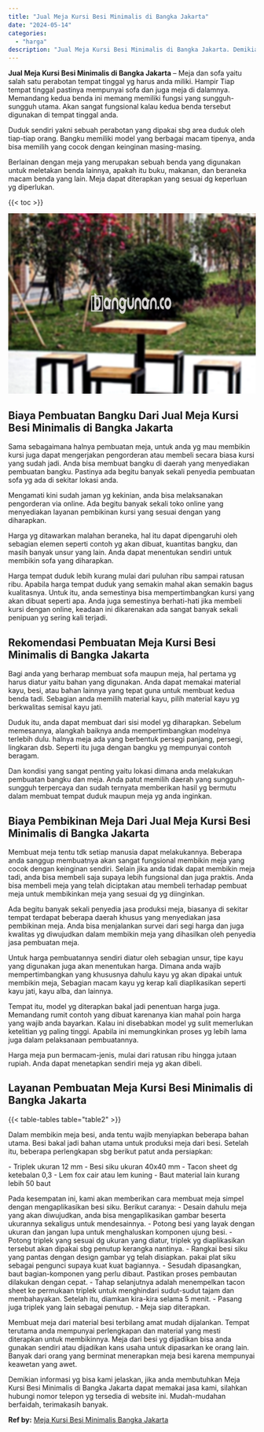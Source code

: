 ```yaml
---
title: "Jual Meja Kursi Besi Minimalis di Bangka Jakarta"
date: "2024-05-14"
categories: 
  - "harga"
description: "Jual Meja Kursi Besi Minimalis di Bangka Jakarta. Demikian informasi yg bisa kami jelaskan, jika anda membutuhkan Meja Kursi Besi Minimalis di Bangka Jakarta..."
---
```


**Jual Meja Kursi Besi Minimalis di Bangka Jakarta** – Meja dan sofa yaitu salah satu perabotan tempat tinggal yg harus anda miliki. Hampir Tiap tempat tinggal pastinya mempunyai sofa dan juga meja di dalamnya. Memandang kedua benda ini memang memiliki fungsi yang sungguh-sungguh utama. Akan sangat fungsional kalau kedua benda tersebut digunakan di tempat tinggal anda.

Duduk sendiri yakni sebuah perabotan yang dipakai sbg area duduk oleh tiap-tiap orang. Bangku memiliki model yang berbagai macam tipenya, anda bisa memilih yang cocok dengan keinginan masing-masing.

Berlainan dengan meja yang merupakan sebuah benda yang digunakan untuk meletakan benda lainnya, apakah itu buku, makanan, dan beraneka macam benda yang lain. Meja dapat diterapkan yang sesuai dg keperluan yg diperlukan.

{{< toc >}}

![Jual Meja Kursi Besi Minimalis di Bangka Jakarta](/images/jual-meja-besi-murah13.png)

## Biaya Pembuatan Bangku Dari Jual Meja Kursi Besi Minimalis di Bangka Jakarta

Sama sebagaimana halnya pembuatan meja, untuk anda yg mau membikin kursi juga dapat mengerjakan pengorderan atau membeli secara biasa kursi yang sudah jadi. Anda bisa membuat bangku di daerah yang menyediakan pembuatan bangku. Pastinya ada begitu banyak sekali penyedia pembuatan sofa yg ada di sekitar lokasi anda.

Mengamati kini sudah jaman yg kekinian, anda bisa melaksanakan pengorderan via online. Ada begitu banyak sekali toko online yang menyediakan layanan pembikinan kursi yang sesuai dengan yang diharapkan.

Harga yg ditawarkan malahan beraneka, hal itu dapat dipengaruhi oleh sebagian elemen seperti contoh yg akan dibuat, kuantitas bangku, dan masih banyak unsur yang lain. Anda dapat menentukan sendiri untuk membikin sofa yang diharapkan.

Harga tempat duduk lebih kurang mulai dari puluhan ribu sampai ratusan ribu. Apabila harga tempat duduk yang semakin mahal akan semakin bagus kualitasnya. Untuk itu, anda semestinya bisa mempertimbangkan kursi yang akan dibuat seperti apa. Anda juga semestinya berhati-hati jika membeli kursi dengan online, keadaan ini dikarenakan ada sangat banyak sekali penipuan yg sering kali terjadi.

## Rekomendasi Pembuatan Meja Kursi Besi Minimalis di Bangka Jakarta

Bagi anda yang berharap membuat sofa maupun meja, hal pertama yg harus diatur yaitu bahan yang digunakan. Anda dapat memakai material kayu, besi, atau bahan lainnya yang tepat guna untuk membuat kedua benda tadi. Sebagian anda memilih material kayu, pilih material kayu yg berkwalitas semisal kayu jati.

Duduk itu, anda dapat membuat dari sisi model yg diharapkan. Sebelum memesannya, alangkah baiknya anda mempertimbangkan modelnya terlebih dulu. halnya meja ada yang berbentuk persegi panjang, persegi, lingkaran dsb. Seperti itu juga dengan bangku yg mempunyai contoh beragam.

Dan kondisi yang sangat penting yaitu lokasi dimana anda melakukan pembuatan bangku dan meja. Anda patut memilih daerah yang sungguh-sungguh terpercaya dan sudah ternyata memberikan hasil yg bermutu dalam membuat tempat duduk maupun meja yg anda inginkan.

## Biaya Pembikinan Meja Dari Jual Meja Kursi Besi Minimalis di Bangka Jakarta

Membuat meja tentu tdk setiap manusia dapat melakukannya. Beberapa anda sanggup membuatnya akan sangat fungsional membikin meja yang cocok dengan keinginan sendiri. Selain jika anda tidak dapat membikin meja tadi, anda bisa membeli saja supaya lebih fungsional dan juga praktis. Anda bisa membeli meja yang telah diciptakan atau membeli terhadap pembuat meja untuk membikinkan meja yang sesuai dg yg diinginkan.

Ada begitu banyak sekali penyedia jasa produksi meja, biasanya di sekitar tempat terdapat beberapa daerah khusus yang menyediakan jasa pembikinan meja. Anda bisa menjalankan survei dari segi harga dan juga kwalitas yg diwujudkan dalam membikin meja yang dihasilkan oleh penyedia jasa pembuatan meja.

Untuk harga pembuatannya sendiri diatur oleh sebagian unsur, tipe kayu yang digunakan juga akan menentukan harga. Dimana anda wajib mempertimbangkan yang khususnya dahulu kayu yg akan dipakai untuk membikin meja, Sebagian macam kayu yg kerap kali diaplikasikan seperti kayu jati, kayu alba, dan lainnya.

Tempat itu, model yg diterapkan bakal jadi penentuan harga juga. Memandang rumit contoh yang dibuat karenanya kian mahal poin harga yang wajib anda bayarkan. Kalau ini disebabkan model yg sulit memerlukan ketelitian yg paling tinggi. Apabila ini memungkinkan proses yg lebih lama juga dalam pelaksanaan pembuatannya.

Harga meja pun bermacam-jenis, mulai dari ratusan ribu hingga jutaan rupiah. Anda dapat menetapkan sendiri meja yg akan dibeli.

## Layanan Pembuatan Meja Kursi Besi Minimalis di Bangka Jakarta

{{< table-tables table="table2" >}}

Dalam membikin meja besi, anda tentu wajib menyiapkan beberapa bahan utama. Besi bakal jadi bahan utama untuk produksi meja dari besi. Setelah itu, beberapa perlengkapan sbg berikut patut anda persiapkan:

\- Triplek ukuran 12 mm - Besi siku ukuran 40x40 mm - Tacon sheet dg ketebalan 0,3 - Lem fox cair atau lem kuning - Baut material lain kurang lebih 50 baut

Pada kesempatan ini, kami akan memberikan cara membuat meja simpel dengan mengaplikasikan besi siku. Berikut caranya: - Desain dahulu meja yang akan diwujudkan, anda bisa mengaplikasikan gambar beserta ukurannya sekaligus untuk mendesainnya. - Potong besi yang layak dengan ukuran dan jangan lupa untuk menghaluskan komponen ujung besi. - Potong triplek yang sesuai dg ukuran yang diatur, triplek yg diaplikasikan tersebut akan dipakai sbg penutup kerangka nantinya. - Rangkai besi siku yang pantas dengan design gambar yg telah disiapkan. pakai plat siku sebagai pengunci supaya kuat kuat bagiannya. - Sesudah dipasangkan, baut bagian-komponen yang perlu dibaut. Pastikan proses pembautan dilakukan dengan cepat. - Tahap selanjutnya adalah menempelkan tacon sheet ke permukaan triplek untuk menghindari sudut-sudut tajam dan membahayakan. Setelah itu, diamkan kira-kira selama 5 menit. - Pasang juga triplek yang lain sebagai penutup. - Meja siap diterapkan.

Membuat meja dari material besi terbilang amat mudah dijalankan. Tempat terutama anda mempunyai perlengkapan dan material yang mesti diterapkan untuk membikinnya. Meja dari besi yg dijadikan bisa anda gunakan sendiri atau dijadikan kans usaha untuk dipasarkan ke orang lain. Banyak dari orang yang berminat menerapkan meja besi karena mempunyai keawetan yang awet.

Demikian informasi yg bisa kami jelaskan, jika anda membutuhkan Meja Kursi Besi Minimalis di Bangka Jakarta dapat memakai jasa kami, silahkan hubungi nomor telepon yg tersedia di website ini. Mudah-mudahan berfaidah, terimakasih banyak.

**Ref by:** [Meja Kursi Besi Minimalis Bangka Jakarta](https://id.wikipedia.org/wiki/Meja)
